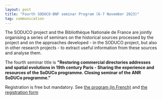 ```yaml
---
layout: post
title: "Fourth SODUCO-BNF seminar Program (6-7 November 2023)"
tag: communication
---
```

The SODUCO project and the Bibliothèque Nationale de France are jointly organising a series of seminars on the historical sources processed by the project and on the approaches developed - in the SODUCO project, but also in other research projects - to extract useful information from these sources and analyse them. 

The fourth seminar title is **"Restoring commercial directories addresses and spatial evolutions in 19th century Paris - Sharing the experience and resources of the SoDUCo programme. Closing seminar of the ANR SoDUCo programme."** 

Registration is free but mandatory. See [the program (in French)](https://soduco.github.io/soduco_bnf_seminars/#seance4) and [the registration form](https://evento.renater.fr/survey/inscriptions-a-la-4eme-seance-soduco-bnf-6-et-7-novembre-2023-0j6blqtl)
